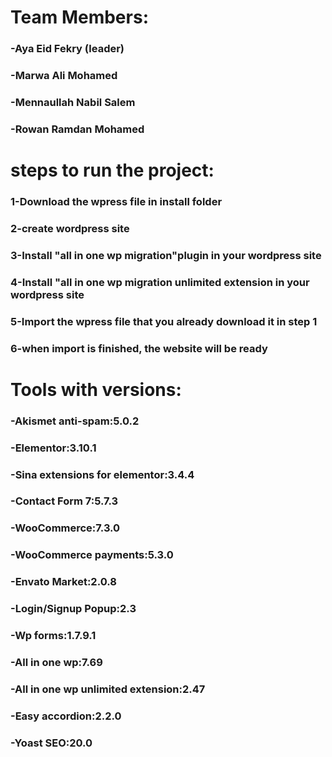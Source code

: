 # Team Members:
### -Aya Eid Fekry (leader)
### -Marwa Ali Mohamed
### -Mennaullah Nabil Salem
### -Rowan Ramdan Mohamed

# steps to run the project:
### 1-Download the wpress file in install folder
### 2-create wordpress site
### 3-Install "all in one wp migration"plugin in your wordpress site
### 4-Install "all in one wp migration unlimited extension in your wordpress site
### 5-Import the wpress file that you already download it in step 1
### 6-when import is finished, the website will be ready

# Tools with versions:
### -Akismet anti-spam:5.0.2
### -Elementor:3.10.1
### -Sina extensions for elementor:3.4.4
### -Contact Form 7:5.7.3
### -WooCommerce:7.3.0
### -WooCommerce payments:5.3.0
### -Envato Market:2.0.8
### -Login/Signup Popup:2.3
### -Wp forms:1.7.9.1
### -All in one wp:7.69
### -All in one wp unlimited extension:2.47
### -Easy accordion:2.2.0
### -Yoast SEO:20.0

